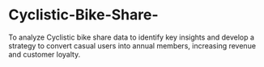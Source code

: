 # Cyclistic-Bike-Share-
To analyze Cyclistic bike share data to identify key insights and develop a strategy to convert casual users into annual members, increasing revenue and customer loyalty.

